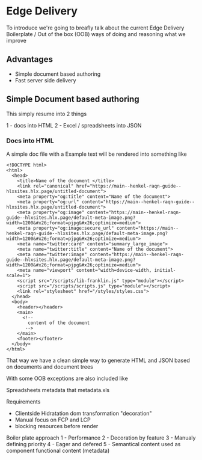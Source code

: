 # Edge Delivery

To introduce we're going to breafly talk about the current Edge Delivery Boilerplate / Out of the box (OOB) ways of doing and reasoning what we improve

## Advantages

- Simple document based authoring
- Fast server side delivery

## Simple Document based authoring

This simply resume into 2 things

1 - docs into HTML
2 - Excel / spreadsheets into JSON

### Docs into HTML

A simple doc file with a Example text will be rendered into something like

```
<!DOCTYPE html>
<html>
  <head>
    <title>Name of the document </title>
    <link rel="canonical" href="https://main--henkel-raqn-guide--hlxsites.hlx.page/untitled-document">
    <meta property="og:title" content="Name of the document">
    <meta property="og:url" content="https://main--henkel-raqn-guide--hlxsites.hlx.page/untitled-document">
    <meta property="og:image" content="https://main--henkel-raqn-guide--hlxsites.hlx.page/default-meta-image.png?width=1200&#x26;format=pjpg&#x26;optimize=medium">
    <meta property="og:image:secure_url" content="https://main--henkel-raqn-guide--hlxsites.hlx.page/default-meta-image.png?width=1200&#x26;format=pjpg&#x26;optimize=medium">
    <meta name="twitter:card" content="summary_large_image">
    <meta name="twitter:title" content="Name of the document">
    <meta name="twitter:image" content="https://main--henkel-raqn-guide--hlxsites.hlx.page/default-meta-image.png?width=1200&#x26;format=pjpg&#x26;optimize=medium">
    <meta name="viewport" content="width=device-width, initial-scale=1">
    <script src="/scripts/lib-franklin.js" type="module"></script>
    <script src="/scripts/scripts.js" type="module"></script>
    <link rel="stylesheet" href="/styles/styles.css">
  </head>
  <body>
    <header></header>
    <main>
      <!--
        content of the document
       -->
    </main>
    <footer></footer>
  </body>
</html>
```

That way we have a clean simple way to generate HTML and JSON based on documents and document trees

With some OOB exceptions are also included like

Spreadsheets metadata that
metadata.xls

Requirements

- Clientside Hidratation dom transformation "decoration"
- Manual focus on FCP and LCP
- blocking resources before render

Boiler plate approach
1 - Performance
2 - Decoration by feature
3 - Manualy defining priority
4 - Eager and defered
5 - Semantical content used as component functional content (metadata)
